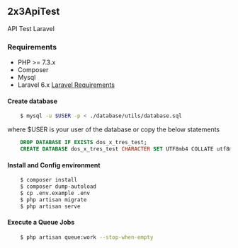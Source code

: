 ## 2x3ApiTest
API Test Laravel

### Requirements
- PHP >= 7.3.x
- Composer
- Mysql
- Laravel 6.x [Laravel Requirements](https://laravel.com/docs/6.x/installation)


#### Create database
```sh 
	$ mysql -u $USER -p < ./database/utils/database.sql 
```

where $USER is your user of the database or copy the below statements

```sql
	DROP DATABASE IF EXISTS dos_x_tres_test;
	CREATE DATABASE dos_x_tres_test CHARACTER SET UTF8mb4 COLLATE utf8mb4_bin;
```


#### Install and Config environment

```sh
	$ composer install 
	$ composer dump-autoload
	$ cp .env.example .env
	$ php artisan migrate
	$ php artisan serve
```


#### Execute a Queue Jobs
```sh
	$ php artisan queue:work --stop-when-empty
```









